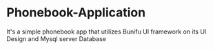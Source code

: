 # Phonebook-Application
It's a simple phonebook app that utilizes Bunifu UI framework on its UI Design and Mysql server Database

